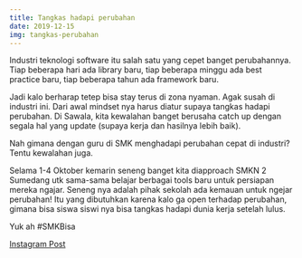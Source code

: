 ```yaml
---
title: Tangkas hadapi perubahan
date: 2019-12-15
img: tangkas-perubahan
---
```

Industri teknologi software itu salah satu yang cepet banget perubahannya. Tiap beberapa hari ada library baru, tiap beberapa minggu ada best practice baru, tiap beberapa tahun ada framework baru.

Jadi kalo berharap tetep bisa stay terus di zona nyaman. Agak susah di industri ini. Dari awal mindset nya harus diatur supaya tangkas hadapi perubahan. Di Sawala, kita kewalahan banget berusaha catch up dengan segala hal yang update (supaya kerja dan hasilnya lebih baik).

Nah gimana dengan guru di SMK menghadapi perubahan cepat di industri? Tentu kewalahan juga.

Selama 1-4 Oktober kemarin seneng banget kita diapproach SMKN 2 Sumedang utk sama-sama belajar berbagai tools baru untuk persiapan mereka ngajar. Seneng nya adalah pihak sekolah ada kemauan untuk ngejar perubahan! Itu yang dibutuhkan karena kalo ga open terhadap perubahan, gimana bisa siswa siswi nya bisa tangkas hadapi dunia kerja setelah lulus.

Yuk ah #SMKBisa

[Instagram Post](https://www.instagram.com/p/B3Qx-L9gPYm/)


